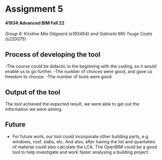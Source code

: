 <h1> Assignment 5 </h1>
  <h4> 41934 Advanced BIM Fall 22 </h4>
  
  <em>Group 6: Kirstine Mia Odgaard (s193464) and Gabriela Miti Tsuge Costa (s220075)</em>
  
  
  ## Process of developing the tool
  
  -The course could be didactic in the beginning with the coding, so it would enable us to go further.
  -The number of choices were good, and gave us freedom to choose.
  -The number of tools were good
  
  
  ## Output of the tool
  
  The tool achieved the expected result, we were able to get out the information we were aiming. 
  
  
  ## Future

  - For future work, our tool could incorporate other building parts, e.g windows, roof, slabs, etc. And also, after having the list and quantaties of material could also calculate the LCA.
  The OpenBIM could be a good tool to help investigate and work faster analysing a building project. 
